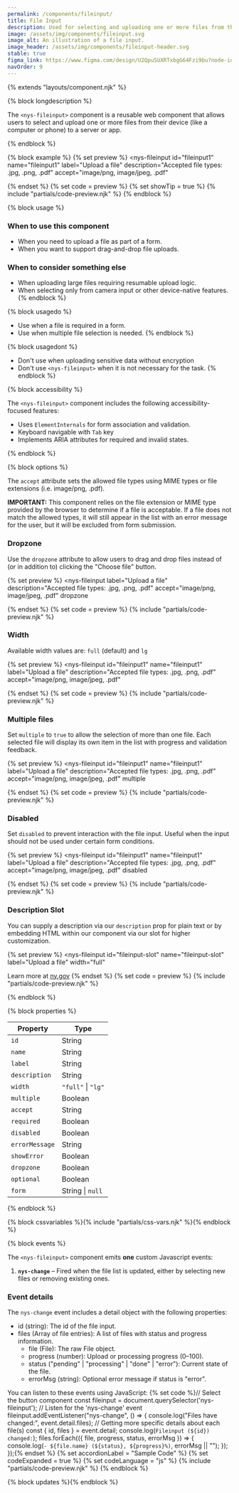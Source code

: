 ```yaml
---
permalink: /components/fileinput/
title: File Input
description: Used for selecting and uploading one or more files from the user’s device.
image: /assets/img/components/fileinput.svg
image_alt: An illustration of a file input.
image_header: /assets/img/components/fileinput-header.svg
stable: true
figma_link: https://www.figma.com/design/U2QpuSUXRTxbgG64Fzi9bu?node-id=4739-1812
navOrder: 9
---
```


{% extends "layouts/component.njk" %}

{% block longdescription %}

The `<nys-fileinput>` component is a reusable web component that allows users to select and upload one or more files from their device (like a computer or phone) to a server or app.

{% endblock %}

{% block example %}
{% set preview %}
<nys-fileinput
  id="fileinput1"
  name="fileinput1"
  label="Upload a file"
  description="Accepted file types: .jpg, .png, .pdf"
  accept="image/png, image/jpeg, .pdf"
></nys-fileinput>
{% endset %}
{% set code = preview %}
{% set showTip = true %}
{% include "partials/code-preview.njk" %}
{% endblock %}

{% block usage %}

### When to use this component

- When you need to upload a file as part of a form.
- When you want to support drag-and-drop file uploads.

### When to consider something else

- When uploading large files requiring resumable upload logic.
- When selecting only from camera input or other device-native features.
{% endblock %}

{% block usagedo %}

  - Use when a file is required in a form.
  - Use when multiple file selection is needed.
{% endblock %}

{% block usagedont %}

  - Don't use when uploading sensitive data without encryption
  - Don't use `<nys-fileinput>` when it is not necessary for the task.
{% endblock %}

{% block accessibility %}

The `<nys-fileinput>` component includes the following accessibility-focused features:

  - Uses `ElementInternals` for form association and validation.
  - Keyboard navigable with `Tab` key
  - Implements ARIA attributes for required and invalid states.

{% endblock %}

{% block options %}

The `accept` attribute sets the allowed file types using MIME types or file extensions (i.e. image/png, .pdf).

**IMPORTANT:** This component relies on the file extension or MIME type provided by the browser to determine if a file is acceptable. If a file does not match the allowed types, it will still appear in the list with an error message for the user, but it will be excluded from form submission.

### Dropzone
Use the `dropzone` attribute to allow users to drag and drop files instead of (or in addition to) clicking the "Choose file" button.

{% set preview %}
<nys-fileinput
  label="Upload a file"
  description="Accepted file types: .jpg, .png, .pdf"
  accept="image/png, image/jpeg, .pdf"
  dropzone
></nys-fileinput>
{% endset %}
{% set code = preview %}
{% include "partials/code-preview.njk" %}

### Width
Available width values are: `full` (default) and `lg`

{% set preview %}
<nys-fileinput
  id="fileinput1"
  name="fileinput1"
  label="Upload a file"
  description="Accepted file types: .jpg, .png, .pdf"
  accept="image/png, image/jpeg, .pdf"
></nys-fileinput>
{% endset %}
{% set code = preview %}
{% include "partials/code-preview.njk" %}

### Multiple files
Set `multiple` to `true` to allow the selection of more than one file. Each selected file will display its own item in the list with progress and validation feedback.

{% set preview %}
<nys-fileinput
  id="fileinput1"
  name="fileinput1"
  label="Upload a file"
  description="Accepted file types: .jpg, .png, .pdf"
  accept="image/png, image/jpeg, .pdf"
  multiple
></nys-fileinput>
{% endset %}
{% set code = preview %}
{% include "partials/code-preview.njk" %}

### Disabled
Set `disabled` to prevent interaction with the file input. Useful when the input should not be used under certain form conditions.

{% set preview %}
<nys-fileinput
  id="fileinput1"
  name="fileinput1"
  label="Upload a file"
  description="Accepted file types: .jpg, .png, .pdf"
  accept="image/png, image/jpeg, .pdf"
  disabled
></nys-fileinput>
{% endset %}
{% set code = preview %}
{% include "partials/code-preview.njk" %}

### Description Slot
You can supply a description via our `description` prop for plain text or by embedding HTML within our component via our slot for higher customization.

{% set preview %}
<nys-fileinput
  id="fileinput-slot"
  name="fileinput-slot"
  label="Upload a file"
  width="full"
>
  <span slot="description">
    Learn more at
    <a href="https://www.ny.gov" target="_blank" rel="noopener">ny.gov</a>
  </span>
</nys-fileinput>
{% endset %}
{% set code = preview %}
{% include "partials/code-preview.njk" %}

{% endblock %}

{% block properties %}

| Property      | Type                                                               |
|---------------|--------------------------------------------------------------------|
| `id`          | String                                                             |
| `name`        | String                                                             |
| `label`       | String                                                             |
| `description` | String                                                             |
| `width`       | `"full"` \| `"lg"`                                                 |
| `multiple`    | Boolean                                                            |
| `accept`      | String                                                             |
| `required`    | Boolean                                                            |
| `disabled`    | Boolean                                                            |
| `errorMessage`| String                                                             |
| `showError`   | Boolean                                                            |
| `dropzone`    | Boolean                                                            |
| `optional`    | Boolean                                                            |
| `form`        | String \| `null`                                                   |


{% endblock %}

{% block cssvariables %}{% include "partials/css-vars.njk" %}{% endblock %}


{% block events %}

The `<nys-fileinput>` component emits **one** custom Javascript events:

1.  **`nys-change`** – Fired when the file list is updated, either by selecting new files or removing existing ones.

### Event details
The `nys-change` event includes a detail object with the following properties:

- id (string): The id of the file input.
- files (Array of file entries): A list of files with status and progress information.
  - file (File): The raw File object.
  - progress (number): Upload or processing progress (0–100).
  - status ("pending" | "processing" | "done" | "error"): Current state of the file.
  - errorMsg (string): Optional error message if status is "error".

You can listen to these events using JavaScript:
{% set code %}// Select the button component
const fileinput = document.querySelector('nys-fileinput');
// Listen for the 'nys-change' event
fileinput.addEventListener("nys-change", () => {
  console.log("Files have changed:", event.detail.files);
  // Getting more specific details about each file(s)
  const { id, files } = event.detail;
  console.log(`Fileinput (${id}) changed:`);
    files.forEach(({ file, progress, status, errorMsg }) => {
      console.log(`- ${file.name} (${status}, ${progress}%)`, errorMsg || "");
  });
});{% endset %}
{% set accordionLabel = "Sample Code" %}
{% set codeExpanded = true %}
{% set codeLanguage = "js" %}
{% include "partials/code-preview.njk" %}
{% endblock %}

{% block updates %}{% endblock %}
